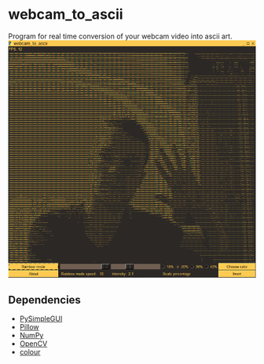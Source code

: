 # webcam_to_ascii
Program for real time conversion of your webcam video into ascii art.
![](pic.png)


## Dependencies

- [PySimpleGUI](https://pypi.org/project/PySimpleGUI/)
- [Pillow](https://pypi.org/project/Pillow/)
- [NumPy](https://numpy.org/)
- [OpenCV](https://pypi.org/project/opencv-python/)
- [colour](https://pypi.org/project/colour/)
